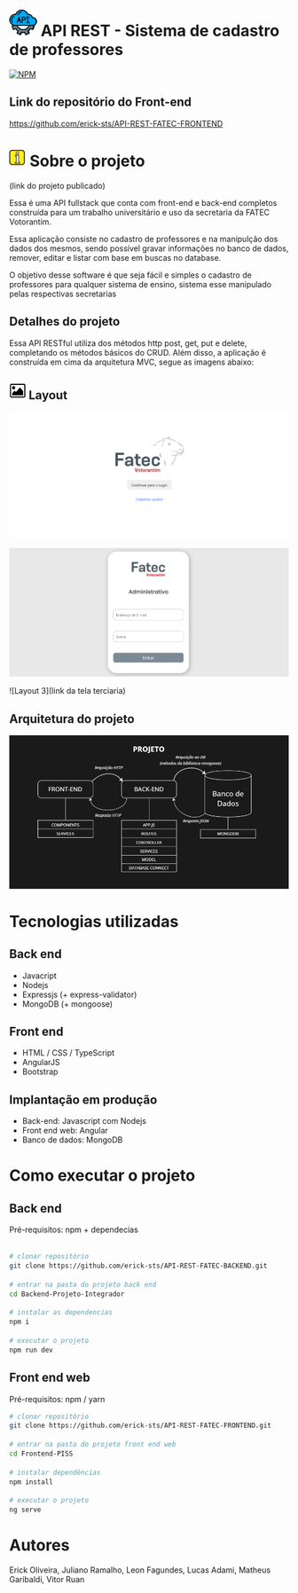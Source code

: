 # <img src="https://github.com/leonfagundes27/Assets/blob/main/Images/api.png" width="50" height="50"> API REST - Sistema de cadastro de professores 
[![NPM](https://img.shields.io/npm/l/react)](https://github.com/leonfagundes27/Backend-Projeto-Integrador/blob/main/LICENSE) 

## Link do repositório do Front-end
https://github.com/erick-sts/API-REST-FATEC-FRONTEND

# <img src="https://github.com/leonfagundes27/Assets/blob/main/Images/info.png" width="30" height="30"> Sobre o projeto 
(link do projeto publicado)

Essa é uma API fullstack que conta com front-end e back-end completos construída para um trabalho universitário e uso da secretaria da FATEC Votorantim.

Essa aplicação consiste no cadastro de professores e na manipulção dos dados dos mesmos, sendo possível gravar informações no banco de dados, remover, editar e listar com base em buscas no database.

O objetivo desse software é que seja fácil e simples o cadastro de professores para qualquer sistema de ensino, sistema esse manipulado pelas respectivas secretarias

## Detalhes do projeto
Essa API RESTful utiliza dos métodos http post, get, put e delete, completando os métodos básicos do CRUD. Além disso, a aplicação é construída em cima da arquitetura MVC, segue as imagens abaixo:

## <img src="https://github.com/leonfagundes27/Assets/blob/main/Images/imagem.png" width="30" height="30"> Layout
![Tela Inicial](https://github.com/erick-sts/assets/blob/main/tela-inicio.png)

![Tela de Login](https://github.com/erick-sts/assets/blob/main/tela-login.png)

![Layout 3](link da tela terciaria)

## Arquitetura do projeto
![Arquitetura Projeto](https://github.com/leonfagundes27/Assets/blob/main/Images/arquitetura%20projeto.png)

# Tecnologias utilizadas
## Back end
- Javacript
- Nodejs
- Expressjs (+ express-validator)
- MongoDB (+ mongoose)

## Front end
- HTML / CSS / TypeScript
- AngularJS
- Bootstrap

## Implantação em produção
- Back-end: Javascript com Nodejs
- Front end web: Angular
- Banco de dados: MongoDB

# Como executar o projeto

## Back end
Pré-requisitos: npm + dependecias

```bash

# clonar repositório
git clone https://github.com/erick-sts/API-REST-FATEC-BACKEND.git

# entrar na pasta do projeto back end
cd Backend-Projeto-Integrador

# instalar as dependencias
npm i

# executar o projeto
npm run dev
```

## Front end web
Pré-requisitos: npm / yarn

```bash
# clonar repositório
git clone https://github.com/erick-sts/API-REST-FATEC-FRONTEND.git

# entrar na pasta do projeto front end web
cd Frontend-PISS

# instalar dependências
npm install

# executar o projeto
ng serve
```

# Autores
Erick Oliveira, Juliano Ramalho, Leon Fagundes, Lucas Adami, Matheus Garibaldi, Vitor Ruan


